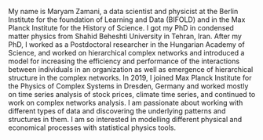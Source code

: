 My name is Maryam Zamani, a data scientist and physicist at the Berlin Institute for the foundation of Learning and Data (BIFOLD) and in the Max Planck Institute for the History of Science. 
I got my PhD in condensed matter physics from Shahid Beheshti University in Tehran, Iran. 
After my PhD, I worked as a Postdoctoral researcher in the Hungarian Academy of Science, and worked on hierarchical complex networks and introduced a model for increasing the efficiency and performance of the interactions between individuals in an organization as well as emergence of hierarchical structure in the complex networks. 
In 2019, I joined Max Planck Institute for the Physics of Complex Systems in Dresden, Germany and worked mostly on time series analysis of stock prices, climate time series, and continued to work on complex networks analysis. 
I am passionate about working with different types of data and discovering the underlying patterns and structures in them. 
I am so interested in modelling different physical and economical processes with statistical physics tools. 
